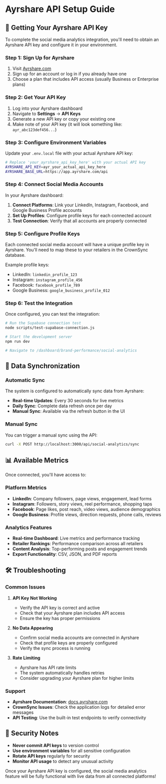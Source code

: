 # Ayrshare API Setup Guide

## 🔑 Getting Your Ayrshare API Key

To complete the social media analytics integration, you'll need to obtain an Ayrshare API key and configure it in your environment.

### Step 1: Sign Up for Ayrshare

1. Visit [Ayrshare.com](https://www.ayrshare.com)
2. Sign up for an account or log in if you already have one
3. Choose a plan that includes API access (usually Business or Enterprise plans)

### Step 2: Get Your API Key

1. Log into your Ayrshare dashboard
2. Navigate to **Settings** → **API Keys**
3. Generate a new API key or copy your existing one
4. Make note of your API key (it will look something like: `ayr_abc123def456...`)

### Step 3: Configure Environment Variables

Update your `.env.local` file with your actual Ayrshare API key:

```bash
# Replace 'your_ayrshare_api_key_here' with your actual API key
AYRSHARE_API_KEY=ayr_your_actual_api_key_here
AYRSHARE_BASE_URL=https://app.ayrshare.com/api
```

### Step 4: Connect Social Media Accounts

In your Ayrshare dashboard:

1. **Connect Platforms**: Link your LinkedIn, Instagram, Facebook, and Google Business Profile accounts
2. **Set Up Profiles**: Configure profile keys for each connected account
3. **Test Connection**: Verify that all accounts are properly connected

### Step 5: Configure Profile Keys

Each connected social media account will have a unique profile key in Ayrshare. You'll need to map these to your retailers in the CrownSync database.

Example profile keys:
- LinkedIn: `linkedin_profile_123`
- Instagram: `instagram_profile_456` 
- Facebook: `facebook_profile_789`
- Google Business: `google_business_profile_012`

### Step 6: Test the Integration

Once configured, you can test the integration:

```bash
# Run the Supabase connection test
node scripts/test-supabase-connection.js

# Start the development server
npm run dev

# Navigate to /dashboard/brand-performance/social-analytics
```

## 🔄 Data Synchronization

### Automatic Sync

The system is configured to automatically sync data from Ayrshare:

- **Real-time Updates**: Every 30 seconds for live metrics
- **Daily Sync**: Complete data refresh once per day
- **Manual Sync**: Available via the refresh button in the UI

### Manual Sync

You can trigger a manual sync using the API:

```bash
curl -X POST http://localhost:3000/api/social-analytics/sync
```

## 📊 Available Metrics

Once connected, you'll have access to:

### Platform Metrics
- **LinkedIn**: Company followers, page views, engagement, lead forms
- **Instagram**: Followers, story views, reel performance, shopping taps
- **Facebook**: Page likes, post reach, video views, audience demographics
- **Google Business**: Profile views, direction requests, phone calls, reviews

### Analytics Features
- **Real-time Dashboard**: Live metrics and performance tracking
- **Retailer Rankings**: Performance comparison across all retailers
- **Content Analysis**: Top-performing posts and engagement trends
- **Export Functionality**: CSV, JSON, and PDF reports

## 🛠️ Troubleshooting

### Common Issues

1. **API Key Not Working**
   - Verify the API key is correct and active
   - Check that your Ayrshare plan includes API access
   - Ensure the key has proper permissions

2. **No Data Appearing**
   - Confirm social media accounts are connected in Ayrshare
   - Check that profile keys are properly configured
   - Verify the sync process is running

3. **Rate Limiting**
   - Ayrshare has API rate limits
   - The system automatically handles retries
   - Consider upgrading your Ayrshare plan for higher limits

### Support

- **Ayrshare Documentation**: [docs.ayrshare.com](https://docs.ayrshare.com)
- **CrownSync Issues**: Check the application logs for detailed error messages
- **API Testing**: Use the built-in test endpoints to verify connectivity

## 🔐 Security Notes

- **Never commit API keys** to version control
- **Use environment variables** for all sensitive configuration
- **Rotate API keys** regularly for security
- **Monitor API usage** to detect any unusual activity

Once your Ayrshare API key is configured, the social media analytics feature will be fully functional with live data from all connected platforms!